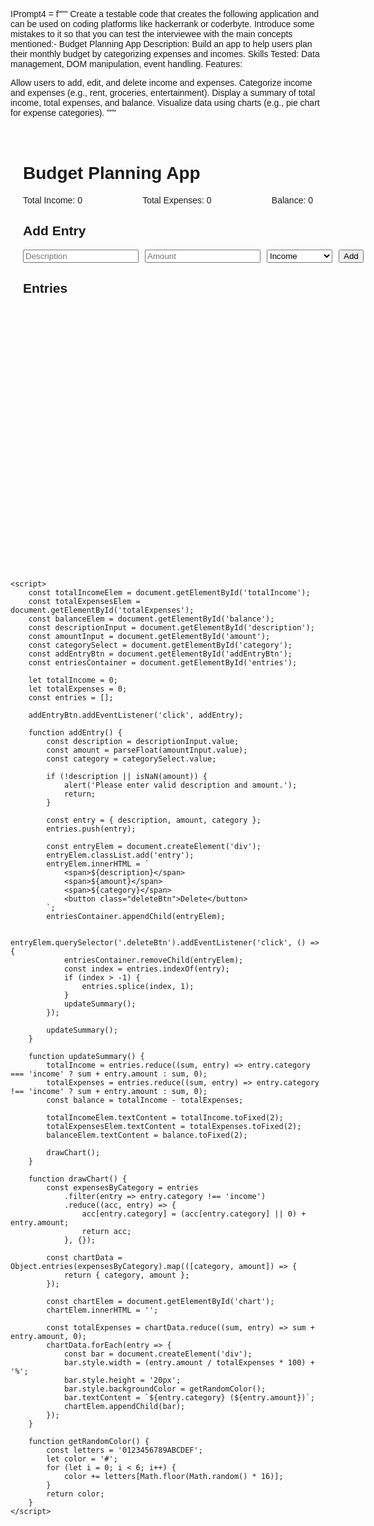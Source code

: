 IPrompt4 = f""" Create a testable code that creates the following application and can be used on coding platforms like hackerrank or coderbyte. Introduce some mistakes to it so that you can test the interviewee with the main concepts mentioned:- Budget Planning App Description: Build an app to help users plan their monthly budget by categorizing expenses and incomes. Skills Tested: Data management, DOM manipulation, event handling. Features:

Allow users to add, edit, and delete income and expenses.
Categorize income and expenses (e.g., rent, groceries, entertainment).
Display a summary of total income, total expenses, and balance.
Visualize data using charts (e.g., pie chart for expense categories). """


<!DOCTYPE html>
<html lang="en">
<head>
    <meta charset="UTF-8">
    <meta name="viewport" content="width=device-width, initial-scale=1.0">
    <title>Budget Planning App</title>
    <style>
        body {
            font-family: Arial, sans-serif;
        }
        .container {
            max-width: 600px;
            margin: auto;
            padding: 20px;
        }
        .summary {
            display: flex;
            justify-content: space-between;
        }
        .entry {
            display: flex;
            justify-content: space-between;
            margin-bottom: 10px;
        }
        .entry input, .entry select {
            margin-right: 10px;
        }
        #chart {
            width: 100%;
            height: 400px;
            margin-top: 20px;
        }
    </style>
</head>
<body>
    <div class="container">
        <h1>Budget Planning App</h1>
        <div class="summary">
            <div>Total Income: <span id="totalIncome">0</span></div>
            <div>Total Expenses: <span id="totalExpenses">0</span></div>
            <div>Balance: <span id="balance">0</span></div>
        </div>
        <div>
            <h2>Add Entry</h2>
            <div class="entry">
                <input type="text" id="description" placeholder="Description">
                <input type="number" id="amount" placeholder="Amount">
                <select id="category">
                    <option value="income">Income</option>
                    <option value="rent">Rent</option>
                    <option value="groceries">Groceries</option>
                    <option value="entertainment">Entertainment</option>
                </select>
                <button id="addEntryBtn">Add</button>
            </div>
        </div>
        <div>
            <h2>Entries</h2>
            <div id="entries"></div>
        </div>
        <div id="chart"></div>
    </div>

    <script>
        const totalIncomeElem = document.getElementById('totalIncome');
        const totalExpensesElem = document.getElementById('totalExpenses');
        const balanceElem = document.getElementById('balance');
        const descriptionInput = document.getElementById('description');
        const amountInput = document.getElementById('amount');
        const categorySelect = document.getElementById('category');
        const addEntryBtn = document.getElementById('addEntryBtn');
        const entriesContainer = document.getElementById('entries');

        let totalIncome = 0;
        let totalExpenses = 0;
        const entries = [];

        addEntryBtn.addEventListener('click', addEntry);

        function addEntry() {
            const description = descriptionInput.value;
            const amount = parseFloat(amountInput.value);
            const category = categorySelect.value;

            if (!description || isNaN(amount)) {
                alert('Please enter valid description and amount.');
                return;
            }

            const entry = { description, amount, category };
            entries.push(entry);

            const entryElem = document.createElement('div');
            entryElem.classList.add('entry');
            entryElem.innerHTML = `
                <span>${description}</span>
                <span>${amount}</span>
                <span>${category}</span>
                <button class="deleteBtn">Delete</button>
            `;
            entriesContainer.appendChild(entryElem);

            entryElem.querySelector('.deleteBtn').addEventListener('click', () => {
                entriesContainer.removeChild(entryElem);
                const index = entries.indexOf(entry);
                if (index > -1) {
                    entries.splice(index, 1);
                }
                updateSummary();
            });

            updateSummary();
        }

        function updateSummary() {
            totalIncome = entries.reduce((sum, entry) => entry.category === 'income' ? sum + entry.amount : sum, 0);
            totalExpenses = entries.reduce((sum, entry) => entry.category !== 'income' ? sum + entry.amount : sum, 0);
            const balance = totalIncome - totalExpenses;

            totalIncomeElem.textContent = totalIncome.toFixed(2);
            totalExpensesElem.textContent = totalExpenses.toFixed(2);
            balanceElem.textContent = balance.toFixed(2);

            drawChart();
        }

        function drawChart() {
            const expensesByCategory = entries
                .filter(entry => entry.category !== 'income')
                .reduce((acc, entry) => {
                    acc[entry.category] = (acc[entry.category] || 0) + entry.amount;
                    return acc;
                }, {});

            const chartData = Object.entries(expensesByCategory).map(([category, amount]) => {
                return { category, amount };
            });

            const chartElem = document.getElementById('chart');
            chartElem.innerHTML = '';

            const totalExpenses = chartData.reduce((sum, entry) => sum + entry.amount, 0);
            chartData.forEach(entry => {
                const bar = document.createElement('div');
                bar.style.width = (entry.amount / totalExpenses * 100) + '%';
                bar.style.height = '20px';
                bar.style.backgroundColor = getRandomColor();
                bar.textContent = `${entry.category} (${entry.amount})`;
                chartElem.appendChild(bar);
            });
        }

        function getRandomColor() {
            const letters = '0123456789ABCDEF';
            let color = '#';
            for (let i = 0; i < 6; i++) {
                color += letters[Math.floor(Math.random() * 16)];
            }
            return color;
        }
    </script>
</body>
</html>

